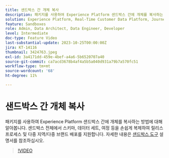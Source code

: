 ```yaml
---
title: 샌드박스 간 개체 복사
description: 패키지를 사용하여 Experience Platform 샌드박스 간에 개체를 복사하는 방법에 대해 알아봅니다. 샌드박스에서 스키마, 데이터 세트, 여정 등을 쉽게 복제할 수 있습니다.
solution: Experience Platform, Real-Time Customer Data Platform, Journey Optimizer
feature: Sandboxes
role: Admin, Data Architect, Data Engineer, Developer
level: Intermediate
doc-type: Feature Video
last-substantial-update: 2023-10-25T00:00:00Z
jira: KT-14116
thumbnail: 3424763.jpeg
exl-id: 3a4171dd-459e-4bef-a4a6-5b6520707a40
source-git-commit: ca7acd3678b4af4a5b5a040d931a79b7a570fc51
workflow-type: tm+mt
source-wordcount: '68'
ht-degree: 11%

---
```


# 샌드박스 간 개체 복사

패키지를 사용하여 Experience Platform 샌드박스 간에 개체를 복사하는 방법에 대해 알아봅니다. 샌드박스 전체에서 스키마, 데이터 세트, 여정 등을 손쉽게 복제하여 릴리스 프로세스 및 다중 지역/다중 브랜드 배포를 지원합니다. 자세한 내용은 [샌드박스 도구](https://experienceleague.adobe.com/docs/experience-platform/sandbox/ui/sandbox-tooling.html) 설명서를 참조하십시오. 

>[!VIDEO](https://video.tv.adobe.com/v/3424763/?learn=on)
